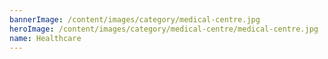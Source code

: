 ```yaml
---
bannerImage: /content/images/category/medical-centre.jpg
heroImage: /content/images/category/medical-centre/medical-centre.jpg
name: Healthcare
---
```

